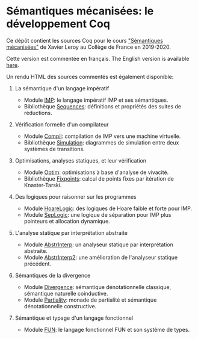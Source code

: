 # Sémantiques mécanisées: le développement Coq

Ce dépôt contient les sources Coq pour le cours 
["Sémantiques mécanisées"](https://www.college-de-france.fr/site/xavier-leroy/course-2019-2020.htm)
de Xavier Leroy au Collège de France en 2019-2020.

Cette version est commentée en français.  The English version is available [here](https://github.com/xavierleroy/cdf-mech-sem).

Un rendu HTML des sources commentés est également disponible:

1. La sémantique d'un langage impératif
   * Module [IMP](https://xavierleroy.org/cdf-sem-meca/CDF.IMP.html): le langage impératif IMP et ses sémantiques.
   * Bibliothèque [Sequences](https://xavierleroy.org/cdf-sem-meca/CDF.Sequences.html): définitions et propriétés des suites de réductions.

2. Vérification formelle d'un compilateur
   * Module [Compil](https://xavierleroy.org/cdf-sem-meca/CDF.Compil.html): compilation de IMP vers une machine virtuelle.
   * Bibliothèque [Simulation](https://xavierleroy.org/cdf-sem-meca/CDF.Simulation.html): diagrammes de simulation entre deux systèmes de transitions.

3. Optimisations, analyses statiques, et leur vérification
   * Module [Optim](https://xavierleroy.org/cdf-sem-meca/CDF.Optim.html): optimisations à base d'analyse de vivacité.
   * Bibliothèque [Fixpoints](https://xavierleroy.org/cdf-sem-meca/CDF.Fixpoints.html): calcul de points fixes par itération de Knaster-Tarski.

4. Des logiques pour raisonner sur les programmes
   * Module [HoareLogic](https://xavierleroy.org/cdf-sem-meca/CDF.HoareLogic.html): des logiques de Hoare faible et forte pour IMP.
   * Module [SepLogic](https://xavierleroy.org/cdf-sem-meca/CDF.SepLogic.html): une logique de séparation pour IMP plus pointeurs et allocation dynamique.

5. L'analyse statique par interprétation abstraite
   * Module [AbstrInterp](https://xavierleroy.org/cdf-sem-meca/CDF.AbstrInterp.html): un analyseur statique par interprétation abstraite.
   * Module [AbstrInterp2](https://xavierleroy.org/cdf-sem-meca/CDF.AbstrInterp2.html): une amélioration de l'analyseur statique précédent.

6. Sémantiques de la divergence
   * Module [Divergence](https://xavierleroy.org/cdf-sem-meca/CDF.Divergence.html): sémantique dénotationnelle classique, sémantique naturelle coinductive.
   * Module [Partiality](https://xavierleroy.org/cdf-sem-meca/CDF.Partiality.html): monade de partialité et sémantique dénotationnelle constructive.

7. Sémantique et typage d'un langage fonctionnel
   * Module [FUN](https://xavierleroy.org/cdf-sem-meca/CDF.FUN.html): le langage fonctionnel FUN et son système de types.
